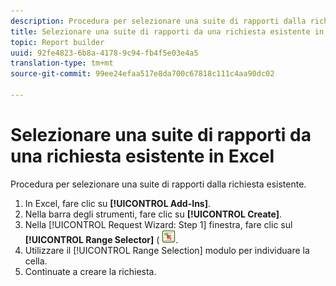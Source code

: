 ```yaml
---
description: Procedura per selezionare una suite di rapporti dalla richiesta esistente.
title: Selezionare una suite di rapporti da una richiesta esistente in Excel
topic: Report builder
uuid: 92fe4823-6b8a-4178-9c94-fb4f5e03e4a5
translation-type: tm+mt
source-git-commit: 99ee24efaa517e8da700c67818c111c4aa90dc02

---
```



# Selezionare una suite di rapporti da una richiesta esistente in Excel

Procedura per selezionare una suite di rapporti dalla richiesta esistente.

1. In Excel, fare clic su **[!UICONTROL Add-Ins]**.
1. Nella barra degli strumenti, fare clic su **[!UICONTROL Create]**.
1. Nella [!UICONTROL Request Wizard: Step 1] finestra, fare clic sul **[!UICONTROL Range Selector]** ( ![](assets/select_cell_icon.png).
1. Utilizzare il [!UICONTROL Range Selection] modulo per individuare la cella.
1. Continuate a creare la richiesta.
